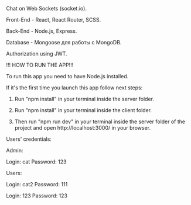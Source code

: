 Chat on Web Sockets (socket.io).

Front-End - React, React Router, SCSS.

Back-End - Node.js, Express.

Database - Mongoose для работы с MongoDB.

Authorization using JWT.


!!! HOW TO RUN THE APP!!!

To run this app you need to have Node.js installed.

If it's the first time you launch this app follow next steps:

1. Run "npm install" in your terminal inside the server folder.

2. Run "npm install" in your terminal inside the client folder.

3. Then run "npm run dev" in your terminal inside the server folder of the project and open http://localhost:3000/ in your browser.

Users' credentials:

Admin:

Login: cat    Password: 123



Users:

Login: cat2   Password: 111

Login: 123    Password: 123
